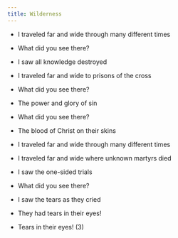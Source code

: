 ```yaml
---
title: Wilderness
---
```

- I traveled far and wide through many
different times
- What did you see there?
- I saw all knowledge destroyed

- I traveled far and wide to prisons
of the cross
- What did you see there?
- The power and glory of sin
- What did you see there?
- The blood of Christ on their skins
- I traveled far and wide through many
different times

- I traveled far and wide where
unknown martyrs died
- I saw the one-sided trials
- What did you see there?
- I saw the tears as they cried
- They had tears in their eyes!
- Tears in their eyes! (3)



